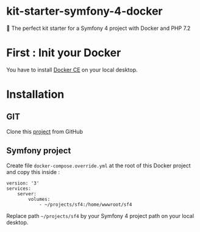 # kit-starter-symfony-4-docker
🏁 The perfect kit starter for a Symfony 4 project with Docker and PHP 7.2

# First : Init your Docker
You have to install [Docker CE](https://docs.docker.com/get-started/#images-and-containers) on your local desktop.

# Installation
## GIT
Clone this [project](https://github.com/innergraffiks/kit-starter-symfony-4-docker.git) from GitHub

## Symfony project
Create file `docker-compose.override.yml` at the root of this Docker project and copy this inside :

    version: '3'
    services:
        server:
            volumes:
                - ~/projects/sf4:/home/wwwroot/sf4
                
Replace path `~/projects/sf4` by your Symfony 4 project path on your local desktop.
